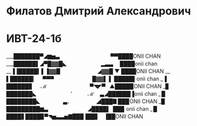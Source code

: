 # Филатов Дмитрий Александрович
# ИВТ-24-1б
___███████▀◢▆▅▃ 　　　   　　 　　　 ▀▀████ONII CHAN
___██████▌◢▀█▓▓█◣   　　　　　　▂▃▃　 ████onii chan
__▐▐█████▍▌▐▓▓▉　　　　　　　◢▓▓█ ▼ ████ONII CHAN
__ ▌██████▎　 ▀▀▀　　　　　　 　█▓▓▌ ▌ █████▌onii chan
_▐ ██████▊　 ℳ 　　　　　　　　▀◥◤▀    ▲████▉ONII CHAN
_▊ ███████◣ 　　　　　　  ′　　　ℳ　 ▃◢██████▐onii chan
_ ▉ ████████◣ 　　　　 ▃、　　　　　◢███▊███ ONII CHAN
_▉　 █████████▆▃　　　　　　　 ◢████▌ ███  onii chan
_ ▉　 ████▋████▉▀◥▅▃▃▅▇███▐██▋　▐██ONII CHAN
